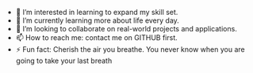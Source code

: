 - 👀 I’m interested in learning to expand my skill set.
- 🌱 I’m currently learning more about life every day.
- 💞️ I’m looking to collaborate on real-world projects and applications.
- 📫 How to reach me: contact me on GITHUB first.
- ⚡ Fun fact: Cherish the air you breathe. You never know when you are going to take your last breath

<!---
jrshipps is a ✨ special ✨ repository because its `README.md` (this file) appears on your GitHub profile.
You can click the Preview link to take a look at your changes.
--->
